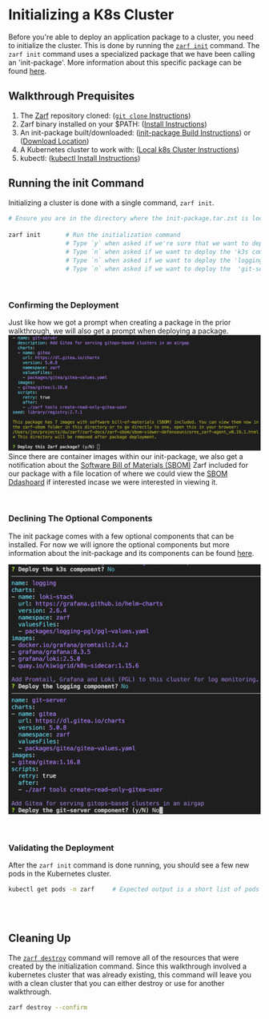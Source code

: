 # Initializing a K8s Cluster
<!-- TODO: Is this ok to say if it's true 99% of the time? -->
Before you're able to deploy an application package to a cluster, you need to initialize the cluster. This is done by running the [`zarf init`](../user-guide/the-zarf-cli/cli-commands/zarf_init) command. The `zarf init` command uses a specialized package that we have been calling an 'init-package'. More information about this specific package can be found [here](../user-guide/zarf-packages/the-zarf-init-package).


## Walkthrough Prequisites
1. The [Zarf](https://github.com/defenseunicorns/zarf) repository cloned: ([`git clone` Instructions](https://docs.github.com/en/repositories/creating-and-managing-repositories/cloning-a-repository))
1. Zarf binary installed on your $PATH: ([Install Instructions](../getting-started#installing-zarf))
1. An init-package built/downloaded: ([init-package Build Instructions](./creating-a-zarf-package)) or ([Download Location](https://github.com/defenseunicorns/zarf/releases))
1. A Kubernetes cluster to work with: ([Local k8s Cluster Instructions](./#setting-up-a-local-kubernetes-cluster))
2. kubectl: ([kubectl Install Instructions](https://kubernetes.io/docs/tasks/tools/#kubectl))

## Running the init Command
<!-- TODO: Should add a note about user/pass combos that get printed out when done (and how to get those values again later) -->
Initializing a cluster is done with a single command, `zarf init`. 

```bash
# Ensure you are in the directory where the init-package.tar.zst is located

zarf init       # Run the initialization command
                # Type `y` when asked if we're sure that we want to deploy the package and hit enter
                # Type `n` when asked if we want to deploy the 'k3s component' and hit enter
                # Type `n` when asked if we want to deploy the 'logging component' and hit enter (optional)
                # Type `n` when asked if we want to deploy the  'git-server component' and hit enter (optional)
```



<br />

### Confirming the Deployment
Just like how we got a prompt when creating a package in the prior walkthrough, we will also get a prompt when deploying a package.
![Confirm Package Deploy](../../static/img/walkthroughs/package_deploy_confirm.png)
Since there are container images within our init-package, we also get a notification about the [Software Bill of Materials (SBOM)](https://www.ntia.gov/SBOM) Zarf included for our package with a file location of where we could view the [SBOM Ddashoard](../dashboard-ui/sbom-dashboard) if interested incase we were interested in viewing it. 

<br />

### Declining The Optional Components
The init package comes with a few optional components that can be installed. For now we will ignore the optional components but more information about the init-package and its components can be found [here](../user-guide/zarf-packages/the-zarf-init-package).

![Optional init Components](../../static/img/walkthroughs/optional_init_comonents.png)

<br />


### Validating the Deployment
<!-- TODO: Would a screenshot be helpful here? -->
After the `zarf init` command is done running, you should see a few new pods in the Kubernetes cluster.
```bash
kubectl get pods -n zarf     # Expected output is a short list of pods
```

<br />
<br />


## Cleaning Up
The [`zarf destroy`](../user-guide/the-zarf-cli/cli-commands/zarf_destroy) command will remove all of the resources that were created by the initialization command. Since this walkthrough involved a kubernetes cluster that was already existing, this command will leave you with a clean cluster that you can either destroy or use for another walkthrough.

```bash
zarf destroy --confirm
```






